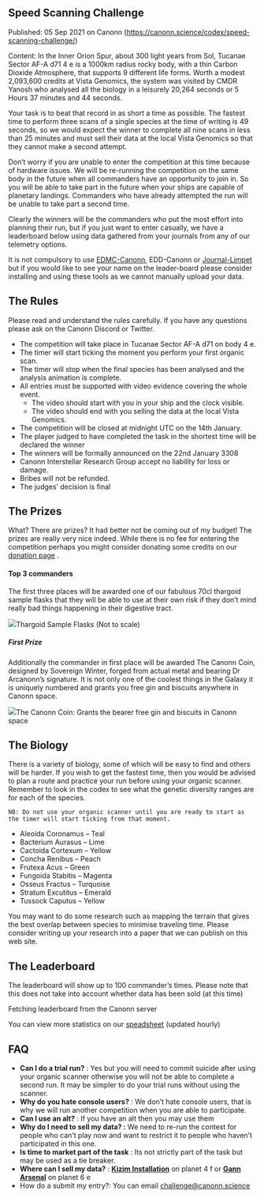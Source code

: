 ## Speed Scanning Challenge

Published: 05 Sep 2021 on Canonn (https://canonn.science/codex/speed-scanning-challenge/)

Content: In the Inner Orion Spur, about 300 light years from Sol,  Tucanae Sector AF-A d71 4 e is a 1000km radius rocky body, with a thin Carbon Dioxide Atmosphere, that supports 9 different life forms. Worth a modest 2,093,600 credits at Vista Genomics, the system was visited by CMDR Yanosh who analysed all the biology in a leisurely 20,264 seconds or 5 Hours 37 minutes and 44 seconds.  

Your task is to beat that record in as short a time as possible. The fastest time to perform three scans of a single species at the time of writing is 49 seconds, so we would expect the winner to complete all nine scans in less than 25 minutes and must sell their data at the local Vista Genomics so that they cannot make a second attempt. 

Don’t worry if you are unable to enter the competition at this time because of hardware issues. We will be re-running the competition on the same body in the future when all commanders have an opportunity to join in. So you will be able to take part in the future when your ships are capable of planetary landings. Commanders who have already attempted the run will be unable to take part a second time.

Clearly the winners will be the commanders who put the most effort into planning their run, but if you just want to enter casually, we have a leaderboard below using data gathered from your journals from any of our telemetry options. 

It is not compulsory to use [EDMC-Canonn](https://canonn.fyi/plugin),  EDD-Canonn or [Journal-Limpet](https://journal-limpet.com) but if you would like to see your name on the leader-board please consider installing and using these tools as we cannot manually upload your data.

## The Rules

Please read and understand the rules carefully. If you have any questions please ask on the Canonn Discord or Twitter. 

- The competition will take place in Tucanae Sector AF-A d71 on body 4 e.
- The timer will start ticking the moment you perform your first organic scan.
- The timer will stop when the final species has been analysed and the analysis animation is complete.
- All entries must be supported with video evidence covering the whole event.
    - The video should start with you in your ship and the clock visible.
    - The video should end with you selling the data at the local Vista Genomics.
- The competition will be closed at midnight UTC on the 14th January.
- The player judged to have completed the task in the shortest time will be declared the winner
- The winners will be formally announced on the 22nd January 3308
- Canonn Interstellar Research Group accept no liability for loss or damage.
- Bribes will not be refunded.
- The judges’ decision is final

## The Prizes

What? There are prizes? It had better not be coming out of my budget! The prizes are really very nice indeed. While there is no fee for entering the competition perhaps you might consider donating some credits on our [donation page](https://canonn.science/donate/ "Gin and Biscuit Fund") . 

#### Top 3 commanders

The first three places will be awarded one of our fabulous 70cl thargoid sample flasks that they will be able to use at their own risk if they don’t mind really bad things happening in their digestive tract. 

![](https://canonn.science/wp-content/uploads/2021/09/vista_prize-1024x576.png)Thargoid Sample Flasks (Not to scale)

##### First Prize

Additionally the commander in first place will be awarded The Canonn Coin, designed by Sovereign Winter, forged from actual metal and bearing Dr Arcanonn’s signature. It is not only one of the coolest things in the Galaxy it is uniquely numbered and grants you free gin and biscuits anywhere in Canonn space. 

![](https://canonn.science/wp-content/uploads/2021/09/coinjpg-1024x1024.jpg)The Canonn Coin: Grants the bearer free gin and biscuits in Canonn space 

## The Biology

There is a variety of biology, some of which will be easy to find and others will be harder. If you wish to get the fastest time, then you would be advised to plan a route and practice your run before using your organic scanner. Remember to look in the codex to see what the genetic diversity ranges are for each of the species.

```
NB: Do not use your organic scanner until you are ready to start as the timer will start ticking from that moment. 
```

- Aleoida Coronamus – Teal
- Bacterium Aurasus – Lime
- Cactoida Cortexum – Yellow
- Concha Renibus – Peach
- Frutexa Acus – Green
- Fungoida Stabitis – Magenta
- Osseus Fractus – Turquoise
- Stratum Excutitus – Emerald
- Tussock Caputus – Yellow

You may want to do some research such as mapping the terrain that gives the best overlap between species to minimise traveling time. Please consider writing up your research into a paper that we can publish  on this web site.

## The Leaderboard

The leaderboard will show up to 100 commander’s times. Please note that this does not take into account whether data has been sold (at this time)

Fetching leaderboard from the Canonn server

You can view more statistics on our [speadsheet](https://docs.google.com/spreadsheets/d/1Lpu3r2QCPa6BiSPGqCB7WS_QWghBQfVlfpgl92pXJSU/edit?usp=sharing "Speed Challenge Data Sheet") (updated hourly)

## FAQ

- **Can I do a trial run?**  : Yes but you will need to commit suicide after using your organic scanner otherwise you will not be able to complete a second run. It may be simpler to do your trial runs without using the scanner.
- **Why do you hate console users?**  : We don’t hate console users, that is why we will run another competition when you are able to participate.
- **Can I use an alt?** : If you have an alt then you may use them
- **Why do I need to sell my data? :**  We need to re-run the contest for people who can’t play now and want to restrict it to people who haven’t participated in this one.
- **Is time to market part of the task** : Its not strictly part of the task but may be used as a tie breaker.
- **Where can I sell my data?** :  **[Kizim Installation](https://www.edsm.net/en/system/stations/id/899023/name/Tucanae+Sector+AF-A+d71/details/idS/120308/nameS/Kizim+Installation)** on planet 4 f or **[Gann Arsenal](https://www.edsm.net/en/system/stations/id/899023/name/Tucanae+Sector+AF-A+d71/details/idS/50530/nameS/Gann+Arsenal)** on planet 6 e
- How do a submit my entry?: You can email challenge@canonn.science